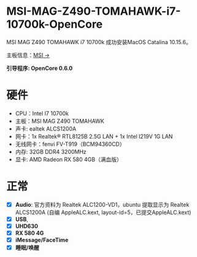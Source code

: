 # MSI-MAG-Z490-TOMAHAWK-i7-10700k-OpenCore

MSI MAG Z490 TOMAHAWK i7 10700k 成功安装MacOS Catalina 10.15.6。

主板信息：<a href="https://www.msi.com/Motherboard/MAG-Z490-TOMAHAWK/Specification" >MSI -></a>

**引导程序: OpenCore 0.6.0**

# 硬件

- CPU：Intel I7 10700k
- 主板：MSI MAG Z490 TOMAHAWK
- 声卡: ealtek ALCS1200A
- 网卡：1x Realtek® RTL8125B 2.5G LAN + 1x Intel I219V 1G LAN
- 无线网卡：fenvi FV-T919（BCM94360CD）
- 内存: 32GB DDR4 3200MHz
- 显卡: AMD Radeon RX 580 4GB（满血版）

# 正常

- [x] **Audio**: 官方资料为 Realtek ALC1200-VD1，ubuntu 提取显示为 Realtek ALCS1200A (自编 AppleALC.kext, layout-id=5，已提交AppleALC.kext)
- [x] **USB**,  
- [x] **UHD630**
- [x] **RX 580 4G**
- [x] **iMessage/FaceTime**
- [x] **睡眠/唤醒**

